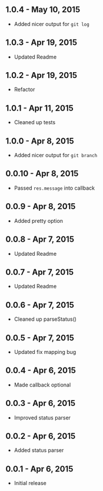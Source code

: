 
1.0.4 - May 10, 2015
--------------------

  * Added nicer output for `git log`

1.0.3 - Apr 19, 2015
--------------------

  * Updated Readme

1.0.2 - Apr 19, 2015
--------------------

  * Refactor

1.0.1 - Apr 11, 2015
--------------------

  * Cleaned up tests

1.0.0 - Apr 8, 2015
--------------------

  * Added nicer output for `git branch`

0.0.10 - Apr 8, 2015
--------------------

  * Passed `res.message` into callback

0.0.9 - Apr 8, 2015
--------------------

  * Added pretty option

0.0.8 - Apr 7, 2015
--------------------

  * Updated Readme

0.0.7 - Apr 7, 2015
--------------------

  * Updated Readme

0.0.6 - Apr 7, 2015
--------------------

  * Cleaned up parseStatus()

0.0.5 - Apr 7, 2015
--------------------

  * Updated fix mapping bug

0.0.4 - Apr 6, 2015
--------------------

  * Made callback optional

0.0.3 - Apr 6, 2015
--------------------

  * Improved status parser

0.0.2 - Apr 6, 2015
--------------------

  * Added status parser

0.0.1 - Apr 6, 2015
--------------------
  
  * Initial release
